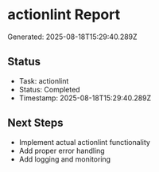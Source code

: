 # actionlint Report

Generated: 2025-08-18T15:29:40.289Z

## Status
- Task: actionlint
- Status: Completed
- Timestamp: 2025-08-18T15:29:40.289Z

## Next Steps
- Implement actual actionlint functionality
- Add proper error handling
- Add logging and monitoring
